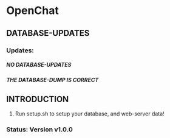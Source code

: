 # OpenChat

## DATABASE-UPDATES

### Updates:
##### NO DATABASE-UPDATES

##### THE DATABASE-DUMP IS CORRECT

## INTRODUCTION
1. Run setup.sh to setup your database, and web-server data!

### Status: Version v1.0.0